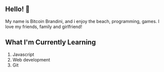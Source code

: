 ## Hello! 👋

My name is Bitcoin Brandini, and i enjoy the beach, programming, games. I love my friends, family and girlfriend!


## What I'm Currently Learning

1. Javascript
2. Web development
3. Git
